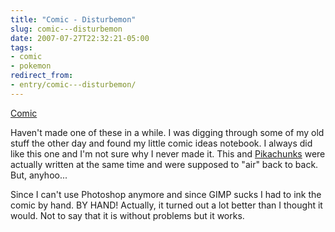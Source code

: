```yaml
---
title: "Comic - Disturbemon"
slug: comic---disturbemon
date: 2007-07-27T22:32:21-05:00
tags:
- comic
- pokemon
redirect_from:
- entry/comic---disturbemon/
---
```

[Comic](http://digitaldouble.smackjeeves.com/comics)

Haven't made one of these in a while. I was digging through some of my old stuff the other day and found my little comic ideas notebook. I always did like this one and I'm not sure why I never made it. This and [Pikachunks](http://digitaldouble.smackjeeves.com/comics/54176/) were actually written at the same time and were supposed to "air" back to back. But, anyhoo...

Since I can't use Photoshop anymore and since GIMP sucks I had to ink the comic by hand. BY HAND! Actually, it turned out a lot better than I thought it would. Not to say that it is without problems but it works.
